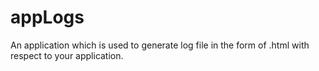 # appLogs
An application which is used to generate log file in the form of .html with respect to your application. 
